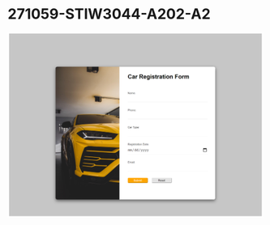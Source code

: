 # 271059-STIW3044-A202-A2

![output](https://github.com/ngshenmeng2401/271059-STIW3044-A202-A2/blob/master/images/car_registration_form.png)
